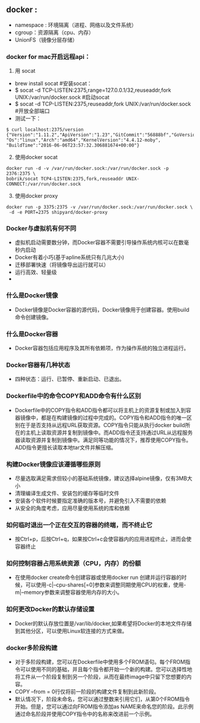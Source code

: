 ## docker : 
  - namespace : 环境隔离（进程、网络以及文件系统）
  - cgroup：资源隔离（cpu、内存）
  - UnionFS（镜像分层存储）


### docker for mac开启远程api：
 1. 用 socat

 - brew install socat #安装socat：
 - $ socat -d TCP-LISTEN:2375,range=127.0.0.1/32,reuseaddr,fork UNIX:/var/run/docker.sock #启动socat
 - $ socat -d TCP-LISTEN:2375,reuseaddr,fork UNIX:/var/run/docker.sock #开放全部端口
 - 测试一下：
 ```
 $ curl localhost:2375/version
{"Version":"1.11.2","ApiVersion":"1.23","GitCommit":"56888bf","GoVersion":"go1.5.4",
"Os":"linux","Arch":"amd64","KernelVersion":"4.4.12-moby",
"BuildTime":"2016-06-06T23:57:32.306881674+00:00"}
 ```
 2. 使用docker socat
 ```
 docker run -d -v /var/run/docker.sock:/var/run/docker.sock -p 2376:2375 \
 bobrik/socat TCP4-LISTEN:2375,fork,reuseaddr UNIX-CONNECT:/var/run/docker.sock
 ```
 3. 使用docker proxy
```
docker run -p 3375:2375 -v /var/run/docker.sock:/var/run/docker.sock \
 -d -e PORT=2375 shipyard/docker-proxy
```

### Docker与虚拟机有何不同
 - 虚拟机启动需要数分钟，而Docker容器不需要引导操作系统内核可以在数毫秒内启动
 - Docker有着小巧(基于apline系统只有几兆大小)
 - 迁移部署快速（将镜像导出运行就可以）
 - 运行高效、轻量级
 - 

 ### 什么是Docker镜像
  - Docker镜像是Docker容器的源代码，Docker镜像用于创建容器。使用build命令创建镜像。
  
 ### 什么是Docker容器
  - Docker容器包括应用程序及其所有依赖项，作为操作系统的独立进程运行。
  
 ### Docker容器有几种状态
  - 四种状态：运行、已暂停、重新启动、已退出。
 
 ### Dockerfile中的命令COPY和ADD命令有什么区别
  - Dockerfile中的COPY指令和ADD指令都可以将主机上的资源复制或加入到容器镜像中，都是在构建镜像的过程中完成的。COPY指令和ADD指令的唯一区别在于是否支持从远程URL获取资源。COPY指令只能从执行docker build所在的主机上读取资源并复制到镜像中。而ADD指令还支持通过URL从远程服务器读取资源并复制到镜像中。满足同等功能的情况下，推荐使用COPY指令。ADD指令更擅长读取本地tar文件并解压缩。

### 构建Docker镜像应该遵循哪些原则
 - 尽量选取满足需求但较小的基础系统镜像，建议选择alpine镜像，仅有3MB大小
 - 清理编译生成文件、安装包的缓存等临时文件
 - 安装各个软件时候要指定准确的版本号，并避免引入不需要的依赖
 - 从安全的角度考虑，应用尽量使用系统的库和依赖
 
### 如何临时退出一个正在交互的容器的终端，而不终止它
 - 按Ctrl+p，后按Ctrl+q，如果按Ctrl+c会使容器内的应用进程终止，进而会使容器终止

### 如何控制容器占用系统资源（CPU，内存）的份额
 - 在使用docker create命令创建容器或使用docker run 创建并运行容器的时候，可以使用-c|–cpu-shares[=0]参数来调整同期使用CPU的权重，使用-m|–memory参数来调整容器使用内存的大小。
 
### 如何更改Docker的默认存储设置
 - Docker的默认存放位置是/var/lib/docker,如果希望将Docker的本地文件存储到其他分区，可以使用Linux软连接的方式来做。
 
### docker多阶段构建
 - 对于多阶段构建，您可以在Dockerfile中使用多个FROM语句。每个FROM指令可以使用不同的基础，并且每个指令都开始一个新的构建。您可以选择性地将工件从一个阶段复制到另一个阶段，从而在最终image中只留下您想要的内容。
 - COPY –from = 0行仅将前一阶段的构建文件复制到此新阶段。
 - 默认情况下，阶段未命名，您可以通过整数来引用它们，从第0个FROM指令开始。但是，您可以通过向FROM指令添加as NAME来命名您的阶段。此示例通过命名阶段并使用COPY指令中的名称来改进前一个示例。
 




